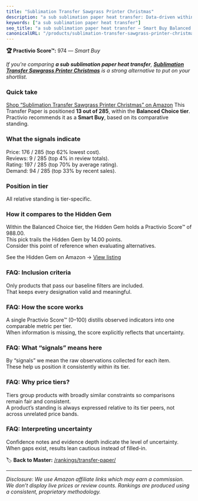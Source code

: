 ```yaml
---
title: "Sublimation Transfer Sawgrass Printer Christmas"
description: "a sub sublimation paper heat transfer: Data-driven within Balanced Choice ranking using the Practivio Score™. Positioned by quality, value, demand, findability…"
keywords: ["a sub sublimation paper heat transfer"]
seo_title: "a sub sublimation paper heat transfer — Smart Buy Balanced Choice (2025)"
canonicalURL: "/products/sublimation-transfer-sawgrass-printer-christmas-B07SZKPSZG/"
---
```


**🏆 Practivio Score™:** 974 — _Smart Buy_


*If you're comparing **a sub sublimation paper heat transfer**, **[Sublimation Transfer Sawgrass Printer Christmas](https://www.amazon.com/dp/B07SZKPSZG?tag=practivio-20)** is a strong alternative to put on your shortlist.*
### Quick take
[Shop “Sublimation Transfer Sawgrass Printer Christmas” on Amazon](https://www.amazon.com/dp/B07SZKPSZG?tag=practivio-20)
This Transfer Paper is positioned **13 out of 285**, within the **Balanced Choice tier**.  
Practivio recommends it as a **Smart Buy**, based on its comparative standing.

### What the signals indicate
Price: 176 / 285 (top 62% lowest cost).  
Reviews: 9 / 285 (top 4% in review totals).  
Rating: 197 / 285 (top 70% by average rating).  
Demand: 94 / 285 (top 33% by recent sales).

### Position in tier
All relative standing is tier-specific.

### How it compares to the Hidden Gem
Within the Balanced Choice tier, the Hidden Gem holds a Practivio Score™ of 988.00.  
This pick trails the Hidden Gem by 14.00 points.  
Consider this point of reference when evaluating alternatives.  

See the Hidden Gem on Amazon → [View listing](https://www.amazon.com/dp/B073XRLZ6Z?tag=practivio-20)

### FAQ: Inclusion criteria
Only products that pass our baseline filters are included.  
That keeps every designation valid and meaningful.

### FAQ: How the score works
A single Practivio Score™ (0–100) distills observed indicators into one comparable metric per tier.  
When information is missing, the score explicitly reflects that uncertainty.

### FAQ: What “signals” means here
By “signals” we mean the raw observations collected for each item.  
These help us position it consistently within its tier.

### FAQ: Why price tiers?
Tiers group products with broadly similar constraints so comparisons remain fair and consistent.  
A product’s standing is always expressed relative to its tier peers, not across unrelated price bands.

### FAQ: Interpreting uncertainty
Confidence notes and evidence depth indicate the level of uncertainty.  
When gaps exist, results lean cautious instead of filled-in.


🏷️ **Back to Master:** [/rankings/transfer-paper/](/rankings/transfer-paper/)

---
_Disclosure: We use Amazon affiliate links which may earn a commission. We don’t display live prices or review counts. Rankings are produced using a consistent, proprietary methodology._
